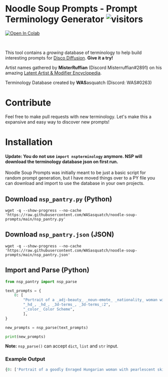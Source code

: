 # **Noodle Soup Prompts** - Prompt Terminology Generator</font> ![visitors](https://visitor-badge.glitch.me/badge?page_id=Noodle-Soup-Prompts-Github&left_color=blue&right_color=orange) 

<a href="https://rebrand.ly/noodle-soup-prompts"><img src="https://colab.research.google.com/assets/colab-badge.svg" alt="Open In Colab"/></a>

&nbsp;

This tool contains a *growing* database of terminology to help build interesting prompts for [Disco Diffusion](https://discodiffusion.com/). **Give it a try!**

Artist names gathered by **MisterRuffian** (Discord Misterruffian#2891) on his amazing [Latent Artist & Modifier Encyclopedia](https://docs.google.com/spreadsheets/d/1_jgQ9SyvUaBNP1mHHEzZ6HhL_Es1KwBKQtnpnmWW82I/).

Terminology Database created by **WAS**asquatch (Discord: WAS\#0263)

# Contribute
Feel free to make pull requests with new terminology. Let's make this a expansive and easy way to discover new prompts!

# Installation

#### **Update**: You do not use `import nspterminology` anymore. NSP will download the terminology database json on first run. 

Noodle Soup Prompts was initially meant to be just a basic script for random prompt generation, but I have moved things over to a PY file you can download and import to use the database in your own projects. 


## Download `nsp_pantry.py` (Python)
```
wget -q --show-progress --no-cache 'https://raw.githubusercontent.com/WASasquatch/noodle-soup-prompts/main/nsp_pantry.py'
```

## Download `nsp_pantry.json` (JSON)
```
wget -q --show-progress --no-cache 'https://raw.githubusercontent.com/WASasquatch/noodle-soup-prompts/main/nsp_pantry.json'
```

## Import and Parse (Python)

```python
from nsp_pantry import nsp_parse

text_prompts = {
    0: [
        "Portrait of a _adj-beauty_ _noun-emote_ _nationality_ woman with pearlescent skin and white hair by _artist_, _site_.:5",
        "_hd_, _hd_, _3d-terms_, _3d-terms_:2",
        "_color_ Color Scheme",
        ],
}

new_prompts = nsp_parse(text_prompts)

print(new_prompts)
```
**Note:** `nsp_parse()` can accept `dict`, `list` and `str` input. 


### Example Output
```python
{0: ['Portrait of a goodly Enraged Hungarian woman with pearlescent skin and white hair by Ferdinand Keller, trending on CGSociety.:5', 'HDR, 12k resolution, Bitmap, Raster graphics:2', 'Uranian blue Color Scheme']}
```



